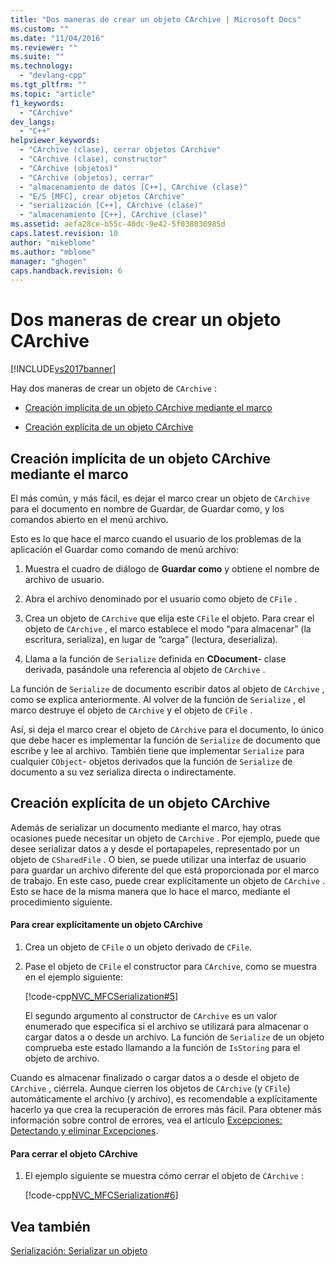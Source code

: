 ```yaml
---
title: "Dos maneras de crear un objeto CArchive | Microsoft Docs"
ms.custom: ""
ms.date: "11/04/2016"
ms.reviewer: ""
ms.suite: ""
ms.technology: 
  - "devlang-cpp"
ms.tgt_pltfrm: ""
ms.topic: "article"
f1_keywords: 
  - "CArchive"
dev_langs: 
  - "C++"
helpviewer_keywords: 
  - "CArchive (clase), cerrar objetos CArchive"
  - "CArchive (clase), constructor"
  - "CArchive (objetos)"
  - "CArchive (objetos), cerrar"
  - "almacenamiento de datos [C++], CArchive (clase)"
  - "E/S [MFC], crear objetos CArchive"
  - "serialización [C++], CArchive (clase)"
  - "almacenamiento [C++], CArchive (clase)"
ms.assetid: aefa28ce-b55c-40dc-9e42-5f038030985d
caps.latest.revision: 10
author: "mikeblome"
ms.author: "mblome"
manager: "ghogen"
caps.handback.revision: 6
---
```

# Dos maneras de crear un objeto CArchive
[!INCLUDE[vs2017banner](../assembler/inline/includes/vs2017banner.md)]

Hay dos maneras de crear un objeto de `CArchive` :  
  
-   [Creación implícita de un objeto CArchive mediante el marco](#_core_implicit_creation_of_a_carchive_object_via_the_framework)  
  
-   [Creación explícita de un objeto CArchive](#_core_explicit_creation_of_a_carchive_object)  
  
##  <a name="_core_implicit_creation_of_a_carchive_object_via_the_framework"></a> Creación implícita de un objeto CArchive mediante el marco  
 El más común, y más fácil, es dejar el marco crear un objeto de `CArchive` para el documento en nombre de Guardar, de Guardar como, y los comandos abierto en el menú archivo.  
  
 Esto es lo que hace el marco cuando el usuario de los problemas de la aplicación el Guardar como comando de menú archivo:  
  
1.  Muestra el cuadro de diálogo de **Guardar como** y obtiene el nombre de archivo de usuario.  
  
2.  Abra el archivo denominado por el usuario como objeto de `CFile` .  
  
3.  Crea un objeto de `CArchive` que elija este `CFile` el objeto.  Para crear el objeto de `CArchive` , el marco establece el modo “para almacenar” \(la escritura, serializa\), en lugar de “carga” \(lectura, deserializa\).  
  
4.  Llama a la función de `Serialize` definida en **CDocument**\- clase derivada, pasándole una referencia al objeto de `CArchive` .  
  
 La función de `Serialize` de documento escribir datos al objeto de `CArchive` , como se explica anteriormente.  Al volver de la función de `Serialize` , el marco destruye el objeto de `CArchive` y el objeto de `CFile` .  
  
 Así, si deja el marco crear el objeto de `CArchive` para el documento, lo único que debe hacer es implementar la función de `Serialize` de documento que escribe y lee al archivo.  También tiene que implementar `Serialize` para cualquier `CObject`\- objetos derivados que la función de `Serialize` de documento a su vez serializa directa o indirectamente.  
  
##  <a name="_core_explicit_creation_of_a_carchive_object"></a> Creación explícita de un objeto CArchive  
 Además de serializar un documento mediante el marco, hay otras ocasiones puede necesitar un objeto de `CArchive` .  Por ejemplo, puede que desee serializar datos a y desde el portapapeles, representado por un objeto de `CSharedFile` .  O bien, se puede utilizar una interfaz de usuario para guardar un archivo diferente del que está proporcionada por el marco de trabajo.  En este caso, puede crear explícitamente un objeto de `CArchive` .  Esto se hace de la misma manera que lo hace el marco, mediante el procedimiento siguiente.  
  
#### Para crear explícitamente un objeto CArchive  
  
1.  Crea un objeto de `CFile` o un objeto derivado de `CFile`.  
  
2.  Pase el objeto de `CFile` el constructor para `CArchive`, como se muestra en el ejemplo siguiente:  
  
     [!code-cpp[NVC_MFCSerialization#5](../mfc/codesnippet/CPP/two-ways-to-create-a-carchive-object_1.cpp)]  
  
     El segundo argumento al constructor de `CArchive` es un valor enumerado que especifica si el archivo se utilizará para almacenar o cargar datos a o desde un archivo.  La función de `Serialize` de un objeto comprueba este estado llamando a la función de `IsStoring` para el objeto de archivo.  
  
 Cuando es almacenar finalizado o cargar datos a o desde el objeto de `CArchive` , ciérrela.  Aunque cierren los objetos de `CArchive` \(y `CFile`\) automáticamente el archivo \(y archivo\), es recomendable a explícitamente hacerlo ya que crea la recuperación de errores más fácil.  Para obtener más información sobre control de errores, vea el artículo [Excepciones: Detectando y eliminar Excepciones](../mfc/exceptions-catching-and-deleting-exceptions.md).  
  
#### Para cerrar el objeto CArchive  
  
1.  El ejemplo siguiente se muestra cómo cerrar el objeto de `CArchive` :  
  
     [!code-cpp[NVC_MFCSerialization#6](../mfc/codesnippet/CPP/two-ways-to-create-a-carchive-object_2.cpp)]  
  
## Vea también  
 [Serialización: Serializar un objeto](../mfc/serialization-serializing-an-object.md)